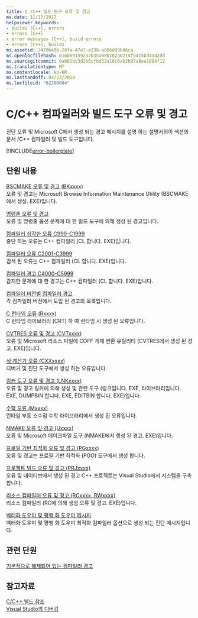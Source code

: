 ```yaml
---
title: C /C++ 빌드 도구 오류 및 경고
ms.date: 11/17/2017
helpviewer_keywords:
- builds [C++], errors
- errors [C++]
- error messages [C++], build errors
- errors [C++], builds
ms.assetid: 2470b496-28fa-47e7-a238-a086d99b06ca
ms.openlocfilehash: d16b691592a7b35a08bc02a0214f5415bd4ad2dd
ms.sourcegitcommit: 0ab61bc3d2b6cfbd52a16c6ab2b97a8ea1864f12
ms.translationtype: MT
ms.contentlocale: ko-KR
ms.lasthandoff: 04/23/2019
ms.locfileid: "62209084"
---
```

# <a name="cc-compiler-and-build-tools-errors-and-warnings"></a>C/C++ 컴파일러와 빌드 도구 오류 및 경고

진단 오류 및 Microsoft C에서 생성 되는 경고 메시지를 설명 하는 설명서의이 섹션의 문서 /C++ 컴파일러 및 빌드 도구입니다.

[!INCLUDE[error-boilerplate](../includes/error-boilerplate.md)]

## <a name="in-this-section"></a>단원 내용

[BSCMAKE 오류 및 경고 (BKxxxx)](../tool-errors/bscmake-errors-bk1500-through-bk4505.md) \
오류 및 경고는 Microsoft Browse Information Maintenance Utility (BSCMAKE에서 생성. EXE)입니다.

[명령줄 오류 및 경고](../tool-errors/command-line-errors-d8000-through-d9999.md) \
오류 및 명령줄 옵션 문제에 대 한 빌드 도구에 의해 생성 된 경고입니다.

[컴파일러 심각한 오류 C999-C1999](../compiler-errors-1/compiler-fatal-errors-c999-through-c1999.md) \
중단 하는 오류는 C++ 컴파일러 (CL 합니다. EXE)입니다.

[컴파일러 오류 C2001-C3999](../compiler-errors-1/compiler-errors-c2001-through-c2099.md) \
검색 된 오류는 C++ 컴파일러 (CL 합니다. EXE)입니다.

[컴파일러 경고 C4000-C5999](../compiler-warnings/compiler-warnings-c4000-through-c4199.md) \
감지한 문제에 대 한 경고는 C++ 컴파일러 (CL 합니다. EXE)입니다.

[컴파일러 버전별 컴파일러 경고](../compiler-warnings/compiler-warnings-by-compiler-version.md) \
각 컴파일러 버전에서 도입 된 경고의 목록입니다.

[C 런타임 오류 (Rxxxx)](../tool-errors/c-runtime-errors-r6002-through-r6035.md) \
C 런타임 라이브러리 (CRT) 하 여 런타임 시 생성 된 오류입니다.

[CVTRES 오류 및 경고 (CVTxxxx)](../tool-errors/cvtres-errors-cvt1100-through-cvt4001.md) \
오류 및 Microsoft 리소스 파일에 COFF 개체 변환 유틸리티 (CVTRES에서 생성 된 경고. EXE)입니다.

[식 계산기 오류 (CXXxxxx)](../tool-errors/expression-evaluator-errors-cxx0000-through-cxx0072.md) \
디버거 및 진단 도구에서 생성 하는 오류입니다.

[링커 도구 오류 및 경고 (LNKxxxx)](../tool-errors/linker-tools-errors-and-warnings.md) \
오류 및 경고 링커에 의해 생성 및 관련 도구 (링크입니다. EXE, 라이브러리입니다. EXE, DUMPBIN 합니다. EXE, EDITBIN 합니다. EXE)입니다.

[수학 오류 (Mxxxx)](../tool-errors/math-errors-m6101-through-m6205.md) \
런타임 부동 소수점 수학 라이브러리에서 생성 된 오류입니다.

[NMAKE 오류 및 경고 (Uxxxx)](../tool-errors/nmake-errors-u1000-through-u4011.md) \
오류 및 Microsoft 메이크파일 도구 (NMAKE에서 생성 된 경고. EXE)입니다.

[프로필 기반 최적화 오류 및 경고 (PGxxxx)](../tool-errors/profile-guided-optimization-errors-and-warnings.md) \
오류 및 경고는 프로필 기반 최적화 (PGO) 도구에서 생성 합니다.

[프로젝트 빌드 오류 및 경고 (PRJxxxx)](../tool-errors/project-build-errors-and-warnings-prjxxxx.md) \
오류 및 네이티브에서 생성 된 경고 C++ 프로젝트는 Visual Studio에서 시스템을 구축 합니다.

[리소스 컴파일러 오류 및 경고 (RCxxxx, RWxxxx)](../tool-errors/resource-compiler-errors-rc1000-through-rc4413.md) \
리소스 컴파일러 (RC에 의해 생성 오류 및 경고. EXE)입니다.

[벡터화 도우미 및 평행 화 도우미 메시지](../tool-errors/vectorizer-and-parallelizer-messages.md) \
벡터화 도우미 및 평행 화 도우미 최적화 컴파일러 옵션으로 생성 되는 진단 메시지입니다.

## <a name="related-sections"></a>관련 단원

[기본적으로 해제되어 있는 컴파일러 경고](../../preprocessor/compiler-warnings-that-are-off-by-default.md)

## <a name="see-also"></a>참고자료

[C/C++ 빌드 참조](../../build/reference/c-cpp-building-reference.md) \
[Visual Studio의 디버깅](/visualstudio/debugger/debugging-in-visual-studio)